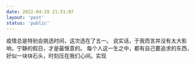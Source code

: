 ```yaml
---
date: 2022-04-29 21:51:07
layout: 'post'
status: 'public'
---
```

疫情总是特别会挑选时间，这次选在了五一。
说实话，于我而言并没有太大影响，宁静的假日，才是最惬意的。
每个人这一生之中，都有自己要追求的东西，好似一块块石头，时刻压在我们心间。实现